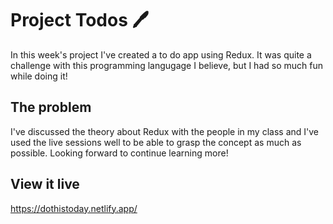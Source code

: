 # Project Todos 🖊️

In this week's project I've created a to do app using Redux. It was quite a challenge with this programming langugage I believe, but I had so much fun while doing it!

## The problem

I've discussed the theory about Redux with the people in my class and I've used the live sessions well to be able to grasp the concept as much as possible. Looking forward to continue learning more!

## View it live

https://dothistoday.netlify.app/
